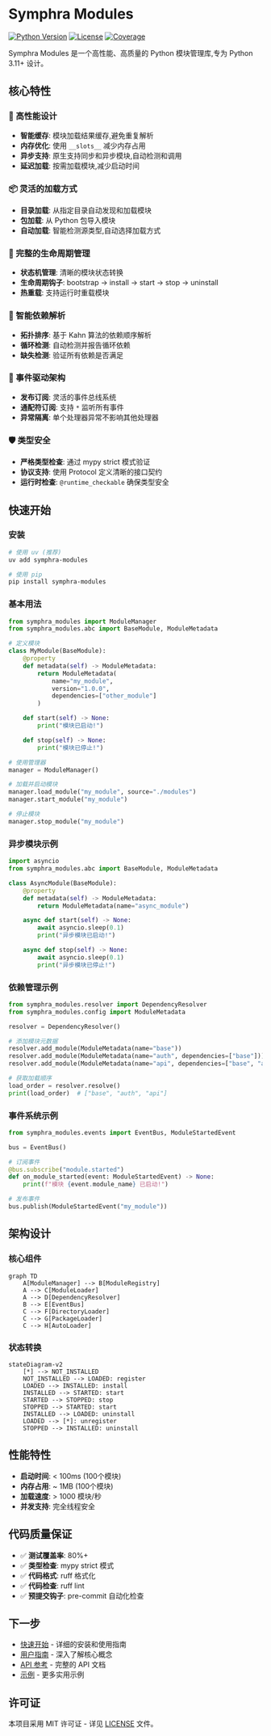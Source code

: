 # Symphra Modules

[![Python Version](https://img.shields.io/badge/python-3.11%2B-blue)](https://www.python.org/downloads/)
[![License](https://img.shields.io/badge/license-MIT-green)](https://opensource.org/licenses/MIT)
[![Coverage](https://img.shields.io/badge/coverage-80%25-yellowgreen)](./development.md)

Symphra Modules 是一个高性能、高质量的 Python 模块管理库,专为 Python 3.11+ 设计。

## 核心特性

### 🚀 高性能设计

- **智能缓存**: 模块加载结果缓存,避免重复解析
- **内存优化**: 使用 `__slots__` 减少内存占用
- **异步支持**: 原生支持同步和异步模块,自动检测和调用
- **延迟加载**: 按需加载模块,减少启动时间

### 📦 灵活的加载方式

- **目录加载**: 从指定目录自动发现和加载模块
- **包加载**: 从 Python 包导入模块
- **自动加载**: 智能检测源类型,自动选择加载方式

### 🔄 完整的生命周期管理

- **状态机管理**: 清晰的模块状态转换
- **生命周期钩子**: bootstrap → install → start → stop → uninstall
- **热重载**: 支持运行时重载模块

### 🔗 智能依赖解析

- **拓扑排序**: 基于 Kahn 算法的依赖顺序解析
- **循环检测**: 自动检测并报告循环依赖
- **缺失检测**: 验证所有依赖是否满足

### 📡 事件驱动架构

- **发布订阅**: 灵活的事件总线系统
- **通配符订阅**: 支持 `*` 监听所有事件
- **异常隔离**: 单个处理器异常不影响其他处理器

### 🛡️ 类型安全

- **严格类型检查**: 通过 mypy strict 模式验证
- **协议支持**: 使用 Protocol 定义清晰的接口契约
- **运行时检查**: `@runtime_checkable` 确保类型安全

## 快速开始

### 安装

```bash
# 使用 uv (推荐)
uv add symphra-modules

# 使用 pip
pip install symphra-modules
```

### 基本用法

```python
from symphra_modules import ModuleManager
from symphra_modules.abc import BaseModule, ModuleMetadata

# 定义模块
class MyModule(BaseModule):
    @property
    def metadata(self) -> ModuleMetadata:
        return ModuleMetadata(
            name="my_module",
            version="1.0.0",
            dependencies=["other_module"]
        )

    def start(self) -> None:
        print("模块已启动!")

    def stop(self) -> None:
        print("模块已停止!")

# 使用管理器
manager = ModuleManager()

# 加载并启动模块
manager.load_module("my_module", source="./modules")
manager.start_module("my_module")

# 停止模块
manager.stop_module("my_module")
```

### 异步模块示例

```python
import asyncio
from symphra_modules.abc import BaseModule, ModuleMetadata

class AsyncModule(BaseModule):
    @property
    def metadata(self) -> ModuleMetadata:
        return ModuleMetadata(name="async_module")

    async def start(self) -> None:
        await asyncio.sleep(0.1)
        print("异步模块已启动!")

    async def stop(self) -> None:
        await asyncio.sleep(0.1)
        print("异步模块已停止!")
```

### 依赖管理示例

```python
from symphra_modules.resolver import DependencyResolver
from symphra_modules.config import ModuleMetadata

resolver = DependencyResolver()

# 添加模块元数据
resolver.add_module(ModuleMetadata(name="base"))
resolver.add_module(ModuleMetadata(name="auth", dependencies=["base"]))
resolver.add_module(ModuleMetadata(name="api", dependencies=["base", "auth"]))

# 获取加载顺序
load_order = resolver.resolve()
print(load_order)  # ["base", "auth", "api"]
```

### 事件系统示例

```python
from symphra_modules.events import EventBus, ModuleStartedEvent

bus = EventBus()

# 订阅事件
@bus.subscribe("module.started")
def on_module_started(event: ModuleStartedEvent) -> None:
    print(f"模块 {event.module_name} 已启动!")

# 发布事件
bus.publish(ModuleStartedEvent("my_module"))
```

## 架构设计

### 核心组件

```mermaid
graph TD
    A[ModuleManager] --> B[ModuleRegistry]
    A --> C[ModuleLoader]
    A --> D[DependencyResolver]
    B --> E[EventBus]
    C --> F[DirectoryLoader]
    C --> G[PackageLoader]
    C --> H[AutoLoader]
```

### 状态转换

```mermaid
stateDiagram-v2
    [*] --> NOT_INSTALLED
    NOT_INSTALLED --> LOADED: register
    LOADED --> INSTALLED: install
    INSTALLED --> STARTED: start
    STARTED --> STOPPED: stop
    STOPPED --> STARTED: start
    INSTALLED --> LOADED: uninstall
    LOADED --> [*]: unregister
    STOPPED --> INSTALLED: uninstall
```

## 性能特性

- **启动时间**: < 100ms (100个模块)
- **内存占用**: ~ 1MB (100个模块)
- **加载速度**: > 1000 模块/秒
- **并发支持**: 完全线程安全

## 代码质量保证

- ✅ **测试覆盖率**: 80%+
- ✅ **类型检查**: mypy strict 模式
- ✅ **代码格式**: ruff 格式化
- ✅ **代码检查**: ruff lint
- ✅ **预提交钩子**: pre-commit 自动化检查

## 下一步

- [快速开始](quickstart.md) - 详细的安装和使用指南
- [用户指南](guide/concepts.md) - 深入了解核心概念
- [API 参考](api/abc.md) - 完整的 API 文档
- [示例](examples.md) - 更多实用示例

## 许可证

本项目采用 MIT 许可证 - 详见 [LICENSE](https://opensource.org/licenses/MIT) 文件。

